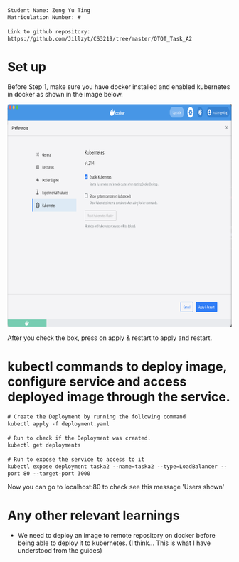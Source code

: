 ```
Student Name: Zeng Yu Ting
Matriculation Number: #

Link to github repository: https://github.com/Jillzyt/CS3219/tree/master/OTOT_Task_A2
```

# Set up 
Before Step 1, make sure you have docker installed and enabled kubernetes in docker as shown in the image below.

<img src="./images/dockerscreenshot.png" width="1000" height="500">
<br>

After you check the box, press on apply & restart to apply and restart.

# kubectl commands to deploy image, configure service and access deployed image through the service.

```
# Create the Deployment by running the following command
kubectl apply -f deployment.yaml

# Run to check if the Deployment was created.
kubectl get deployments

# Run to expose the service to access to it
kubectl expose deployment taska2 --name=taska2 --type=LoadBalancer --port 80 --target-port 3000
```

Now you can go to localhost:80 to check see this message 'Users shown'

# Any other relevant learnings
- We need to deploy an image to remote repository on docker before being able to deploy it to kubernetes. (I think... This is what I have understood from the guides)


